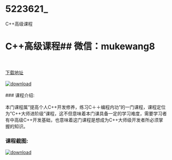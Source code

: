 # 5223621_
C++高级课程
# C++高级课程## 微信：mukewang8
<br/></br>[下载地址](http://www.36tz.cn/article/5223621 "下载地址")
<br/></br>[![download](http://36tz.cn/muke_img/2022_04_1-29.png "下载地址")](http://www.36tz.cn/article/5223621 "下载地址")
<br/></br>### 课程介绍:<br/></br>本门课程属”提高个人C++开发修养，练习C＋＋编程内功”的一门课程，课程定位为”C++大师进阶级”课程，这不但意味着本门课具备一定的学习难度，需要学习者有中高级C++开发基础，也意味着这门课程是想成为C++大师级开发者所必须掌握的知识。

### 课程截图:
[![download](http://36tz.cn/muke_img/2022_04_2-29.png "下载地址")](http://www.36tz.cn/article/5223621 "下载地址")
